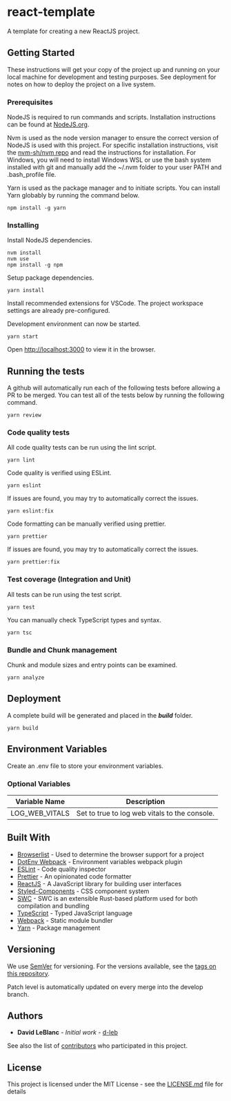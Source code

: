 # react-template

A template for creating a new ReactJS project.

## Getting Started

These instructions will get your copy of the project up and running on your local machine for development and testing purposes. See deployment for notes on how to deploy the project on a live system.

### Prerequisites

NodeJS is required to run commands and scripts. Installation instructions can be found at [NodeJS.org](https://nodejs.org/).

Nvm is used as the node version manager to ensure the correct version of NodeJS is used with this project. For specific installation instructions, visit the
[nvm-sh/nvm repo](https://github.com/nvm-sh/nvm) and read the instructions for installation. For Windows, you will need to install Windows WSL or use the bash system installed with git and manually
add the ~/.nvm folder to your user PATH and .bash_profile file.

Yarn is used as the package manager and to initiate scripts. You can install Yarn globably by running the command below.

```
npm install -g yarn
```

### Installing

Install NodeJS dependencies.

```
nvm install
nvm use
npm install -g npm
```

Setup package dependencies.

```
yarn install
```

Install recommended extensions for VSCode. The project workspace settings are already pre-configured.

Development environment can now be started.

```
yarn start
```

Open [http://localhost:3000](http://localhost:3000) to view it in the browser.

## Running the tests

A github will automatically run each of the following tests before allowing a PR to be merged. You can test all of the tests
below by running the following command.

```
yarn review
```

### Code quality tests

All code quality tests can be run using the lint script.

```
yarn lint
```

Code quality is verified using ESLint.

```
yarn eslint
```

If issues are found, you may try to automatically correct the issues.

```
yarn eslint:fix
```

Code formatting can be manually verified using prettier.

```
yarn prettier
```

If issues are found, you may try to automatically correct the issues.

```
yarn prettier:fix
```

### Test coverage (Integration and Unit)

All tests can be run using the test script.

```
yarn test
```

You can manually check TypeScript types and syntax.

```
yarn tsc
```

### Bundle and Chunk management

Chunk and module sizes and entry points can be examined.

```
yarn analyze
```

## Deployment

A complete build will be generated and placed in the ***build*** folder.

```
yarn build
```

## Environment Variables

Create an .env file to store your environment variables.

### Optional Variables

| Variable Name | Description |
| --- | --- |
| LOG_WEB_VITALS | Set to true to log web vitals to the console. |

## Built With

- [Browserlist](https://github.com/browserslist/browserslist) - Used to determine the browser support for a project
- [DotEnv Webpack](https://github.com/mrsteele/dotenv-webpack/) - Environment variables webpack plugin
- [ESLint](https://eslint.org/) - Code quality inspector
- [Prettier](https://prettier.io/) - An opinionated code formatter
- [ReactJS](https://reactjs.org/) - A JavaScript library for building user interfaces
- [Styled-Components](https://styled-components.com/) - CSS component system
- [SWC](https://swc.rs/) - SWC is an extensible Rust-based platform used for both compilation and bundling
- [TypeScript](https://www.typescriptlang.org/) - Typed JavaScript language
- [Webpack](https://webpack.js.org/) - Static module bundler
- [Yarn](https://yarnpkg.com/) - Package management

## Versioning

We use [SemVer](http://semver.org/) for versioning. For the versions available, see the [tags on this repository](https://github.com/your/project/tags).

Patch level is automatically updated on every merge into the develop branch.

## Authors

- **David LeBlanc** - _Initial work_ - [d-leb](https://github.com/d-leb)

See also the list of [contributors](https://github.com/d-leb/react-template/graphs/contributors) who participated in this project.

## License

This project is licensed under the MIT License - see the [LICENSE.md](LICENSE.md) file for details
